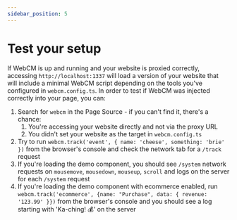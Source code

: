 ```yaml
---
sidebar_position: 5
---
```


# Test your setup

If WebCM is up and running and your website is proxied correctly, accessing `http://localhost:1337` will load a version of your website that will include a minimal WebCM script depending on the tools you've configured in `webcm.config.ts`. In order to test if WebCM was injected correctly into your page, you can:

1. Search for `webcm` in the Page Source - if you can't find it, there's a chance:
   1. You're accessing your website directly and not via the proxy URL
   1. You didn't set your website as the target in `webcm.config.ts`
1. Try to run `webcm.track('event', { name: 'cheese', something: 'brie' })` from the browser's console and check the network tab for a `/track` request
1. If you're loading the demo component, you should see `/system` network requests on `mousemove`, `mousedown`, `mouseup`, `scroll` and logs on the server for each `/system` request
1. If you're loading the demo component with ecommerce enabled, run `webcm.track('ecommerce', {name: "Purchase", data: { revenue: '123.99' }})` from the browser's console and you should see a log starting with 'Ka-ching! 💰' on the server
